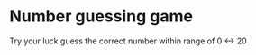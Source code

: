 <h1> Number guessing game </h1>
<p> Try your luck guess the correct number within range of 0 <-> 20 </p>
